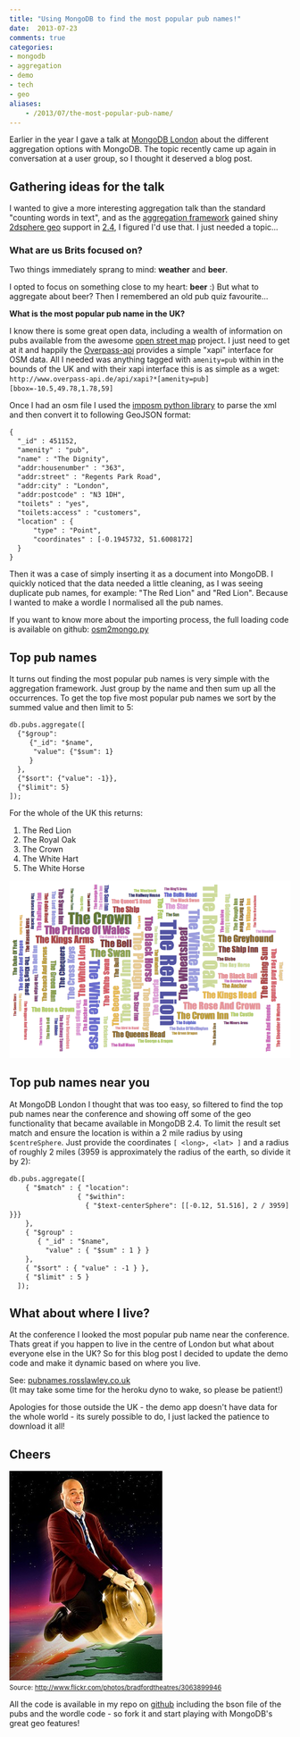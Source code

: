 ```yaml
---
title: "Using MongoDB to find the most popular pub names!"
date:  2013-07-23
comments: true
categories:
- mongodb
- aggregation
- demo
- tech
- geo
aliases:
    - /2013/07/the-most-popular-pub-name/
---
```


Earlier in the year I gave a talk at [MongoDB London](http://www.10gen.com/events/mongodb-london-2013)
about the different aggregation options with MongoDB.  The topic recently came up again
in conversation at a user group, so I thought it deserved a blog post.

## Gathering ideas for the talk

I wanted to give a more interesting aggregation talk than the standard
"counting words in text", and as the [aggregation framework](http://docs.mongodb.org/manual/core/aggregation/) gained shiny [2dsphere geo](http://docs.mongodb.org/manual/core/2dsphere/) support in
[2.4](http://docs.mongodb.org/manual/release-notes/2.4/#new-geospatial-indexes-with-geojson-and-improved-spherical-geometry), I figured I'd use that. I just needed a topic...

### What are us Brits focused on?

Two things immediately sprang to mind: **weather** and **beer**.

<!--more-->

I opted to focus on something close to my heart: **beer** :)
But what to aggregate about beer? Then I remembered an old pub quiz favourite...

**What is the most popular pub name in the UK?**

I know there is some great open data, including a wealth of information
on pubs available from the awesome [open street map](http://www.openstreetmap.org/)
project.  I just need to get at it and happily the [Overpass-api](http://www.overpass-api.de)
provides a simple "xapi" interface for OSM data.
All I needed was anything tagged with `amenity=pub` within in the
bounds of the UK and with their xapi interface this is as simple as a wget:
`http://www.overpass-api.de/api/xapi?*[amenity=pub][bbox=-10.5,49.78,1.78,59]`

Once I had an osm file I used the [imposm python library](http://imposm.org/) to
parse the xml and then convert it to following GeoJSON format:

<pre>
<code class="javascript">{
  "_id" : 451152,
  "amenity" : "pub",
  "name" : "The Dignity",
  "addr:housenumber" : "363",
  "addr:street" : "Regents Park Road",
  "addr:city" : "London",
  "addr:postcode" : "N3 1DH",
  "toilets" : "yes",
  "toilets:access" : "customers",
  "location" : {
      "type" : "Point",
      "coordinates" : [-0.1945732, 51.6008172]
  }
}
</code></pre>

Then it was a case of simply inserting it as a document into MongoDB. I
quickly noticed that the data needed a little cleaning, as I was seeing duplicate
pub names, for example: "The Red Lion" and "Red Lion".  Because I wanted to make
a wordle I normalised all the pub names.

If you want to know more about the importing process, the full loading code is
available on github: [osm2mongo.py](https://github.com/rozza/pubnames/blob/master/osm2mongo.py)

## Top pub names

It turns out finding the most popular pub names is very simple with the
aggregation framework.  Just group by the name and then sum up all the occurrences.
To get the top five most popular pub names we sort by the summed value and then
limit to 5:

<div class="row">
  <div class="col-md-6 col-lg-6">
<pre>
<code class="javascript">db.pubs.aggregate([
  {"$group":
     {"_id": "$name",
      "value": {"$sum": 1}
     }
  },
  {"$sort": {"value": -1}},
  {"$limit": 5}
]);
</code></pre>
  </div>
  <div class="col-md-6 col-lg-6">
For the whole of the UK this returns:

<ol>
<li>The Red Lion</li>
<li>The Royal Oak</li>
<li>The Crown</li>
<li>The White Hart</li>
<li>The White Horse</li>
</ol>
  </div>
</div>

<p class="text-center">
  <img src="/images/pubs_wordle.png"<br>
</p>

## Top pub names near you

At MongoDB London I thought that was too easy, so filtered to find the top pub
names near the conference and showing off some of the geo functionality that became
available in MongoDB 2.4.  To limit the result set match and ensure the
location is within a 2 mile radius by using `$centreSphere`. Just provide the
coordinates `[ <long>, <lat> ]` and a radius of roughly 2 miles
(3959 is approximately the radius of the earth, so divide it by 2):
<pre>
<code class="javascript">db.pubs.aggregate([
    { "$match" : { "location":
                 { "$within":
                   { "$text-centerSphere": [[-0.12, 51.516], 2 / 3959] }}}
    },
    { "$group" :
       { "_id" : "$name",
         "value" : { "$sum" : 1 } }
    },
    { "$sort" : { "value" : -1 } },
    { "$limit" : 5 }
  ]);
</code></pre>

## What about where I live?

At the conference I looked the most popular pub name near the conference.  Thats
great if you happen to live in the centre of London but what about everyone else
in the UK? So for this blog post I decided to update the demo code and make it
dynamic based on where you live.

See: [pubnames.rosslawley.co.uk](http://pubnames.rosslawley.co.uk) <br>(It may take
some time for the heroku dyno to wake, so please be patient!)

Apologies for those outside the UK - the demo app doesn't have data for the
whole world - its surely possible to do, I just lacked the patience to download
it all!

## Cheers

<p class="text-center">
  <img src="/images/almurray.jpg" title="Original image: http://www.flickr.com/photos/bradfordtheatres/3063899946" /> <br>
  <small> Source: <a href="http://www.flickr.com/photos/bradfordtheatres/3063899946"/>http://www.flickr.com/photos/bradfordtheatres/3063899946</a></small>
</p>

All the code is available in my repo on [github](https://github.com/rozza/pubnames)
including the bson file of the pubs and the wordle code - so fork it and start
playing with MongoDB's great geo features!
